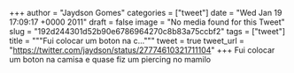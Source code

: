 
+++
author = "Jaydson Gomes"
categories = ["tweet"]
date = "Wed Jan 19 17:09:17 +0000 2011"
draft = false
image = "No media found for this Tweet"
slug = "192d244301d52b90e6786964270c8b83a75ccbf2"
tags = ["tweet"]
title = """Fui colocar um boton na c..."""
tweet = true
tweet_url = "https://twitter.com/jaydson/status/27774610321711104"
+++
Fui colocar um boton na camisa e quase fiz um piercing no mamilo
